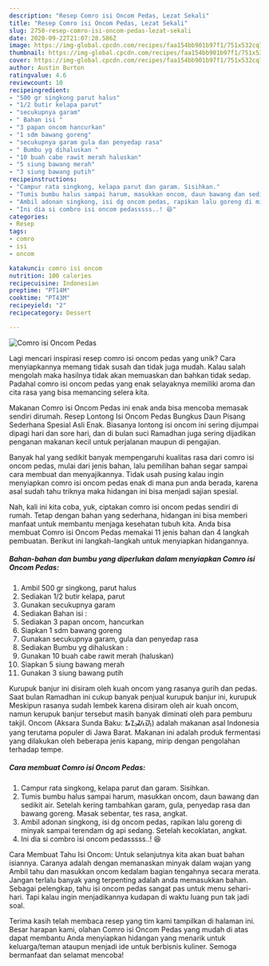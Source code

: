 ```yaml
---
description: "Resep Comro isi Oncom Pedas, Lezat Sekali"
title: "Resep Comro isi Oncom Pedas, Lezat Sekali"
slug: 2750-resep-comro-isi-oncom-pedas-lezat-sekali
date: 2020-09-22T21:07:28.586Z
image: https://img-global.cpcdn.com/recipes/faa154bb901b97f1/751x532cq70/comro-isi-oncom-pedas-foto-resep-utama.jpg
thumbnail: https://img-global.cpcdn.com/recipes/faa154bb901b97f1/751x532cq70/comro-isi-oncom-pedas-foto-resep-utama.jpg
cover: https://img-global.cpcdn.com/recipes/faa154bb901b97f1/751x532cq70/comro-isi-oncom-pedas-foto-resep-utama.jpg
author: Austin Burton
ratingvalue: 4.6
reviewcount: 10
recipeingredient:
- "500 gr singkong parut halus"
- "1/2 butir kelapa parut"
- "secukupnya garam"
- " Bahan isi "
- "3 papan oncom hancurkan"
- "1 sdm bawang goreng"
- "secukupnya garam gula dan penyedap rasa"
- " Bumbu yg dihaluskan "
- "10 buah cabe rawit merah haluskan"
- "5 siung bawang merah"
- "3 siung bawang putih"
recipeinstructions:
- "Campur rata singkong, kelapa parut dan garam. Sisihkan."
- "Tumis bumbu halus sampai harum, masukkan oncom, daun bawang dan sedikit air. Setelah kering tambahkan garam, gula, penyedap rasa dan bawang goreng. Masak sebentar, tes rasa, angkat."
- "Ambil adonan singkong, isi dg oncom pedas, rapikan lalu goreng di minyak sampai terendam dg api sedang. Setelah kecoklatan, angkat."
- "Ini dia si combro isi oncom pedasssss..! 😆"
categories:
- Resep
tags:
- comro
- isi
- oncom

katakunci: comro isi oncom 
nutrition: 100 calories
recipecuisine: Indonesian
preptime: "PT14M"
cooktime: "PT43M"
recipeyield: "2"
recipecategory: Dessert

---
```



![Comro isi Oncom Pedas](https://img-global.cpcdn.com/recipes/faa154bb901b97f1/751x532cq70/comro-isi-oncom-pedas-foto-resep-utama.jpg)

Lagi mencari inspirasi resep comro isi oncom pedas yang unik? Cara menyiapkannya memang tidak susah dan tidak juga mudah. Kalau salah mengolah maka hasilnya tidak akan memuaskan dan bahkan tidak sedap. Padahal comro isi oncom pedas yang enak selayaknya memiliki aroma dan cita rasa yang bisa memancing selera kita.

Makanan Comro isi Oncom Pedas ini enak anda bisa mencoba memasak sendiri dirumah. Resep Lontong Isi Oncom Pedas Bungkus Daun Pisang Sederhana Spesial Asli Enak. Biasanya lontong isi oncom ini sering dijumpai dipagi hari dan sore hari, dan di bulan suci Ramadhan juga sering dijadikan penganan makanan kecil untuk perjalanan maupun di pengajian.

Banyak hal yang sedikit banyak mempengaruhi kualitas rasa dari comro isi oncom pedas, mulai dari jenis bahan, lalu pemilihan bahan segar sampai cara membuat dan menyajikannya. Tidak usah pusing kalau ingin menyiapkan comro isi oncom pedas enak di mana pun anda berada, karena asal sudah tahu triknya maka hidangan ini bisa menjadi sajian spesial.


Nah, kali ini kita coba, yuk, ciptakan comro isi oncom pedas sendiri di rumah. Tetap dengan bahan yang sederhana, hidangan ini bisa memberi manfaat untuk membantu menjaga kesehatan tubuh kita. Anda bisa membuat Comro isi Oncom Pedas memakai 11 jenis bahan dan 4 langkah pembuatan. Berikut ini langkah-langkah untuk menyiapkan hidangannya.

<!--inarticleads1-->

##### Bahan-bahan dan bumbu yang diperlukan dalam menyiapkan Comro isi Oncom Pedas:

1. Ambil 500 gr singkong, parut halus
1. Sediakan 1/2 butir kelapa, parut
1. Gunakan secukupnya garam
1. Sediakan  Bahan isi :
1. Sediakan 3 papan oncom, hancurkan
1. Siapkan 1 sdm bawang goreng
1. Gunakan secukupnya garam, gula dan penyedap rasa
1. Sediakan  Bumbu yg dihaluskan :
1. Gunakan 10 buah cabe rawit merah (haluskan)
1. Siapkan 5 siung bawang merah
1. Gunakan 3 siung bawang putih


Kurupuk banjur ini disiram oleh kuah oncom yang rasanya gurih dan pedas. Saat bulan Ramadhan ini cukup banyak penjual kurupuk banjur ini, kurupuk Meskipun rasanya sudah lembek karena disiram oleh air kuah oncom, namun kerupuk banjur tersebut masih banyak diminati oleh para pemburu takjil. Oncom (Aksara Sunda Baku: ᮇᮔ᮪ᮎᮧᮙ᮪) adalah makanan asal Indonesia yang terutama populer di Jawa Barat. Makanan ini adalah produk fermentasi yang dilakukan oleh beberapa jenis kapang, mirip dengan pengolahan terhadap tempe. 

<!--inarticleads2-->

##### Cara membuat Comro isi Oncom Pedas:

1. Campur rata singkong, kelapa parut dan garam. Sisihkan.
1. Tumis bumbu halus sampai harum, masukkan oncom, daun bawang dan sedikit air. Setelah kering tambahkan garam, gula, penyedap rasa dan bawang goreng. Masak sebentar, tes rasa, angkat.
1. Ambil adonan singkong, isi dg oncom pedas, rapikan lalu goreng di minyak sampai terendam dg api sedang. Setelah kecoklatan, angkat.
1. Ini dia si combro isi oncom pedasssss..! 😆


Cara Membuat Tahu Isi Oncom: Untuk selanjutnya kita akan buat bahan isiannya. Caranya adalah dengan memanaskan minyak dalam wajan yang Ambil tahu dan masukkan oncom kedalam bagian tengahnya secara merata. Jangan terlalu banyak yang terpenting adalah anda memasukkan bahan. Sebagai pelengkap, tahu isi oncom pedas sangat pas untuk menu sehari-hari. Tapi kalau ingin menjadikannya kudapan di waktu luang pun tak jadi soal. 

Terima kasih telah membaca resep yang tim kami tampilkan di halaman ini. Besar harapan kami, olahan Comro isi Oncom Pedas yang mudah di atas dapat membantu Anda menyiapkan hidangan yang menarik untuk keluarga/teman ataupun menjadi ide untuk berbisnis kuliner. Semoga bermanfaat dan selamat mencoba!
